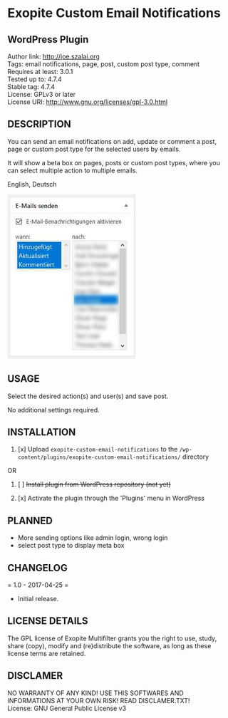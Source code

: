 # Exopite Custom Email Notifications
## WordPress Plugin

Author link: http://joe.szalai.org <br />
Tags: email notifications, page, post, custom post type, comment <br />
Requires at least: 3.0.1 <br />
Tested up to: 4.7.4 <br />
Stable tag: 4.7.4 <br />
License: GPLv3 or later <br />
License URI: http://www.gnu.org/licenses/gpl-3.0.html <br />

DESCRIPTION
-----------

You can send an email notifications on add, update or comment a post, page or custom post type for the selected users by emails.

It will show a beta box on pages, posts or custom post types, where you can select multiple action to multiple emails.

English, Deutsch

![Exopite Custom Email Notifications MetaBox](/assets/screenshot-1.jpg?raw=true)

USAGE
-----

Select the desired action(s) and user(s) and save post.

No additional settings required.

INSTALLATION
------------

1. [x] Upload `exopite-custom-email-notifications` to the `/wp-content/plugins/exopite-custom-email-notifications/` directory

OR

1. [ ] ~~Install plugin from WordPress repository (not yet)~~

2. [x] Activate the plugin through the 'Plugins' menu in WordPress

PLANNED
-------

* More sending options like admin login, wrong login
* select post type to display meta box

CHANGELOG
---------

= 1.0 - 2017-04-25 =
* Initial release.

LICENSE DETAILS
---------------

The GPL license of Exopite Multifilter grants you the right to use, study, share (copy), modify and (re)distribute the software, as long as these license terms are retained.

DISCLAMER
---------

NO WARRANTY OF ANY KIND! USE THIS SOFTWARES AND INFORMATIONS AT YOUR OWN RISK! READ DISCLAMER.TXT! <br />
License: GNU General Public License v3
